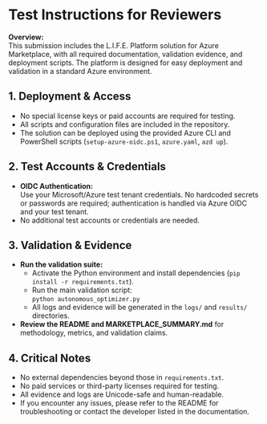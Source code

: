 # Test Instructions for Reviewers

**Overview:**  
This submission includes the L.I.F.E. Platform solution for Azure Marketplace, with all required documentation, validation evidence, and deployment scripts. The platform is designed for easy deployment and validation in a standard Azure environment.

## 1. Deployment & Access
- No special license keys or paid accounts are required for testing.
- All scripts and configuration files are included in the repository.
- The solution can be deployed using the provided Azure CLI and PowerShell scripts (`setup-azure-oidc.ps1`, `azure.yaml`, `azd up`).

## 2. Test Accounts & Credentials
- **OIDC Authentication:**  
  Use your Microsoft/Azure test tenant credentials. No hardcoded secrets or passwords are required; authentication is handled via Azure OIDC and your test tenant.
- No additional test accounts or credentials are needed.

## 3. Validation & Evidence
- **Run the validation suite:**
  - Activate the Python environment and install dependencies (`pip install -r requirements.txt`).
  - Run the main validation script:  
    `python autonomous_optimizer.py`
  - All logs and evidence will be generated in the `logs/` and `results/` directories.
- **Review the README and MARKETPLACE_SUMMARY.md** for methodology, metrics, and validation claims.

## 4. Critical Notes
- No external dependencies beyond those in `requirements.txt`.
- No paid services or third-party licenses required for testing.
- All evidence and logs are Unicode-safe and human-readable.
- If you encounter any issues, please refer to the README for troubleshooting or contact the developer listed in the documentation.
